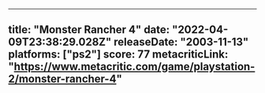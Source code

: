 
---
title: "Monster Rancher 4"
date: "2022-04-09T23:38:29.028Z"
releaseDate: "2003-11-13"
platforms: ["ps2"]
score: 77
metacriticLink: "https://www.metacritic.com/game/playstation-2/monster-rancher-4"
---
